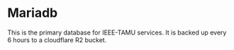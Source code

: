 # Mariadb

This is the primary database for IEEE-TAMU services. It is backed up every 6 hours to a cloudflare R2 bucket.